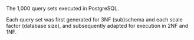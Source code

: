 The 1,000 query sets executed in PostgreSQL.

Each query set was first generated for 3NF (sub)schema and each scale factor (database size), and subsequently adapted for execution in 2NF and 1NF.

